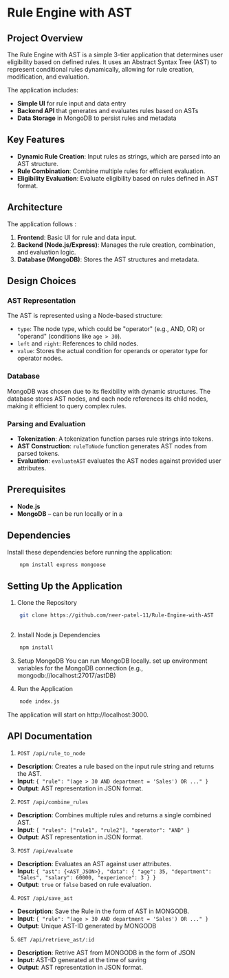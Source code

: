# Rule Engine with AST

## Project Overview
The Rule Engine with AST is a simple 3-tier application that determines user eligibility based on defined rules. It uses an Abstract Syntax Tree (AST) to represent conditional rules dynamically, allowing for rule creation, modification, and evaluation. 

The application includes:
- **Simple UI** for rule input and data entry
- **Backend API** that generates and evaluates rules based on ASTs
- **Data Storage** in MongoDB to persist rules and metadata

## Key Features
- **Dynamic Rule Creation**: Input rules as strings, which are parsed into an AST structure.
- **Rule Combination**: Combine multiple rules for efficient evaluation.
- **Eligibility Evaluation**: Evaluate eligibility based on rules defined in AST format.

## Architecture
The application follows :
1. **Frontend**: Basic UI for rule and data input.
2. **Backend (Node.js/Express)**: Manages the rule creation, combination, and evaluation logic.
3. **Database (MongoDB)**: Stores the AST structures and metadata.

## Design Choices
### AST Representation
The AST is represented using a Node-based structure:
- `type`: The node type, which could be "operator" (e.g., AND, OR) or "operand" (conditions like `age > 30`).
- `left` and `right`: References to child nodes.
- `value`: Stores the actual condition for operands or operator type for operator nodes.

### Database
MongoDB was chosen due to its flexibility with dynamic structures. The database stores AST nodes, and each node references its child nodes, making it efficient to query complex rules.

### Parsing and Evaluation
- **Tokenization**: A tokenization function parses rule strings into tokens.
- **AST Construction**: `ruleToNode` function generates AST nodes from parsed tokens.
- **Evaluation**: `evaluateAST` evaluates the AST nodes against provided user attributes.


## Prerequisites
- **Node.js** 
- **MongoDB**  – can be run locally or in a 

## Dependencies
Install these dependencies before running the application:
```bash
    npm install express mongoose
```

## Setting Up the Application

1. Clone the Repository

```bash
    git clone https://github.com/neer-patel-11/Rule-Engine-with-AST
    
```

2. Install Node.js Dependencies

```bash
    npm install
```
3. Setup MongoDB
You can run MongoDB locally.
set up environment variables for the MongoDB connection (e.g., mongodb://localhost:27017/astDB)

4. Run the Application

```bash
    node index.js
```
The application will start on http://localhost:3000.

## API Documentation
1. ``` POST /api/rule_to_node ```
<ul>
<li><strong>Description</strong>: Creates a rule based on the input rule string and returns the AST.</li>
<li><strong>Input</strong>: <code>{ "rule": "(age &gt; 30 AND department = 'Sales') OR ..." }</code></li>
<li><strong>Output</strong>: AST representation in JSON format.</li>
</ul>
    

2. ``` POST /api/combine_rules ```
<ul>
<li><strong>Description</strong>: Combines multiple rules and returns a single combined AST.</li>
<li><strong>Input</strong>: <code>{ "rules": ["rule1", "rule2"], "operator": "AND" }</code></li>
<li><strong>Output</strong>: AST representation in JSON format.</li>
</ul>

3. ``` POST /api/evaluate ```
<ul>
<li><strong>Description</strong>: Evaluates an AST against user attributes.</li>
<li><strong>Input</strong>: <code>{ "ast": {&lt;AST_JSON&gt;}, "data": { "age": 35, "department": "Sales", "salary": 60000, "experience": 3 } }</code></li>
<li><strong>Output</strong>: <code>true</code> or <code>false</code> based on rule evaluation.</li>
</ul>

4. ``` POST /api/save_ast ```
<ul>
<li><strong>Description</strong>: Save the Rule in the form of AST in MONGODB.</li>
<li><strong>Input</strong>: <code>{ "rule": "(age &gt; 30 AND department = 'Sales') OR ..." }</code></li>
<li><strong>Output</strong>: Unique AST-ID generated by MONGODB </li>
</ul>

5. ``` GET /api/retrieve_ast/:id ```
<ul>
<li><strong>Description</strong>: Retrive AST from MONGODB in the form of JSON</li>
<li><strong>Input</strong>: AST-ID generated at the time of saving </li>
<li><strong>Output</strong>: AST representation in JSON format.</li>
</ul>

